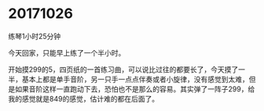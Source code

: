 # 20171026

练琴1小时25分钟

今天回家，只能早上练了一个半小时。

开始摸299的5，四页纸的一首练习曲，可以说比过往的都要长了，今天摸了一半，基本上都是单手音阶，另一只手一点点伴奏或者小旋律，没有感觉到太难，但是如果音阶这样一直跑动下去，恐怕也不是那么的容易。其实弹了一阵子299，给我的感觉就是849的感觉，估计难的都在后面了。
